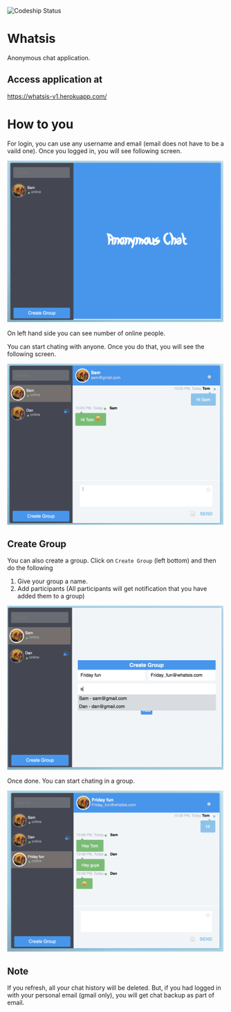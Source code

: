 ![Codeship Status](https://codeship.com/projects/9dbe5750-aa52-0134-9b31-12b2fe2231bb/status?branch=master)


# Whatsis

Anonymous chat application.

## Access application at

https://whatsis-v1.herokuapp.com/


# How to you

For login, you can use any username and email (email does not have to be a vaild one).
Once you logged in, you will see following screen.

<img src="images/1.png" alt="Login screen" width="500px" />

On left hand side you can see number of online people.

You can start chating with anyone. Once you do that, you will see the following screen.

<img src="images/2.png" alt="Chat screen" width="500px" />


## Create Group

You can also create a group. Click on `Create Group` (left bottom) and then do the following
1. Give your group a name.
2. Add participants (All participants will get notification that you have added them to a group) 

<img src="images/3.png" alt="Create group" width="500px" />

Once done. You can start chating in a group.

<img src="images/4.png" alt="Group chat" width="500px" />

## Note

If you refresh, all your chat history will be deleted. But, if you had logged in with your personal email (gmail only), you will get chat backup as part of email.
